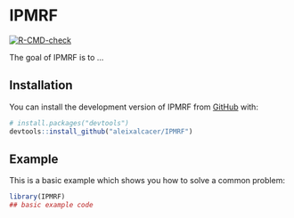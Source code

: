 
# IPMRF

<!-- badges: start -->
[![R-CMD-check](https://github.com/aleixalcacer/IPMRF/workflows/R-CMD-check/badge.svg)](https://github.com/aleixalcacer/IPMRF/actions)
<!-- badges: end -->

The goal of IPMRF is to ...

## Installation

You can install the development version of IPMRF from [GitHub](https://github.com/) with:

``` r
# install.packages("devtools")
devtools::install_github("aleixalcacer/IPMRF")
```

## Example

This is a basic example which shows you how to solve a common problem:

``` r
library(IPMRF)
## basic example code
```

